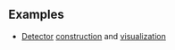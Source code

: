 ## Examples

- [Detector](detector) [construction](detector#detector-construction) and [visualization](detector/#detector-visualization)

